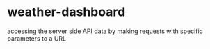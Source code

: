 # weather-dashboard
accessing the server side API data by making requests with specific parameters to a URL
